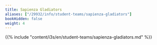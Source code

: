 ```yaml
---
title: Sapienza Gladiators
aliases: ["/29932/info/student-teams/sapienza-gladiators"]
bookHidden: false
weight: 4
---
```


{{% include "content/i3s/en/student-teams/sapienza-gladiators.md" %}}
